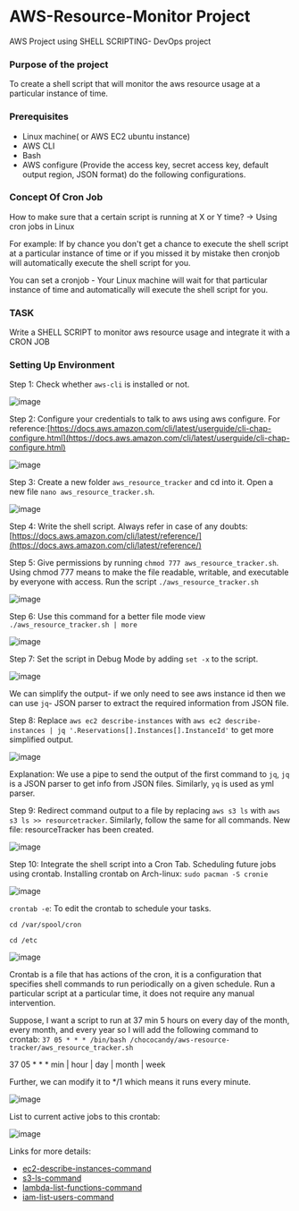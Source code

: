 # AWS-Resource-Monitor Project
AWS Project using SHELL SCRIPTING- DevOps project

### Purpose of the project
To create a shell script that will monitor the aws resource usage at a particular instance of time.

### Prerequisites 

- Linux machine( or AWS EC2 ubuntu instance)
- AWS CLI
- Bash
- AWS configure (Provide the access key, secret access key, default output region, JSON format) do the following configurations.

### Concept Of Cron Job

How to make sure that a certain script is running at X or Y time? → Using cron jobs in Linux

For example: If by chance you don't get a chance to execute the shell script at a particular instance of time or if you missed it by mistake then cronjob will automatically execute the shell script for you.

You can set a cronjob - Your Linux machine will wait for that particular instance of time and automatically will execute the shell script for you.

### TASK 

Write a SHELL SCRIPT to monitor aws resource usage and integrate it with a CRON JOB

###  Setting Up Environment

Step 1: Check whether `aws-cli` is installed or not.

![image](https://github.com/chococandy63/AWS-Resource-Monitor/assets/79960426/b8496918-d9d6-456b-ba79-2ff120e244ca)

Step 2: Configure your credentials to talk to aws using aws configure.
For reference:[https://docs.aws.amazon.com/cli/latest/userguide/cli-chap-configure.html](https://docs.aws.amazon.com/cli/latest/userguide/cli-chap-configure.html)

![image](https://github.com/chococandy63/AWS-Resource-Monitor/assets/79960426/0f3b0b98-8dd3-4c62-a73b-b2aa22e8fa9e)

Step 3: Create a new folder `aws_resource_tracker` and cd into it. Open a new file `nano aws_resource_tracker.sh`.

![image](https://github.com/chococandy63/AWS-Resource-Monitor/assets/79960426/46525122-fc97-4a7b-a4eb-e2ad9b9890b2)

Step 4: Write the shell script. 
Always refer in case of any doubts:[https://docs.aws.amazon.com/cli/latest/reference/](https://docs.aws.amazon.com/cli/latest/reference/)

Step 5: Give permissions by running `chmod 777 aws_resource_tracker.sh`. Using chmod 777
means to make the file readable, writable, and executable by everyone with access.
Run the script `./aws_resource_tracker.sh` 

![image](https://github.com/chococandy63/AWS-Resource-Monitor/assets/79960426/05c914f0-43b9-4e10-af90-4cf955b3e3f8)

Step 6: Use this command for a better file mode view `./aws_resource_tracker.sh | more`

![image](https://github.com/chococandy63/AWS-Resource-Monitor/assets/79960426/8646e389-6c14-4bbe-9fa5-3d19a4857c53)

Step 7: Set the script in Debug Mode by adding `set -x` to the script.

![image](https://github.com/chococandy63/AWS-Resource-Monitor/assets/79960426/072a739b-ff85-4a2f-a5b1-fc0e1d275ce2)

We can simplify the output- if we only need to see aws instance id then we can use `jq`- JSON parser to extract the required information from JSON file.

Step 8: Replace `aws ec2 describe-instances` with  `aws ec2 describe-instances | jq '.Reservations[].Instances[].InstanceId'` to get more simplified output.

![image](https://github.com/chococandy63/AWS-Resource-Monitor/assets/79960426/f35b86f4-d4ab-48e7-95af-96bf367921a5)

Explanation: We use a pipe to send the output of the first command to `jq`, `jq` is a JSON parser to get info from JSON files. Similarly, `yq` is used as yml parser.

Step 9: Redirect command output to a file by replacing `aws s3 ls` with  `aws s3 ls >> resourcetracker`. Similarly, follow the same for all commands.
New file: resourceTracker has been created.

![image](https://github.com/chococandy63/AWS-Resource-Monitor/assets/79960426/b8926375-214d-42f4-afba-2622cce8a89a)


Step 10: Integrate the shell script into a Cron Tab. Scheduling future jobs using crontab.
Installing crontab on Arch-linux: `sudo pacman -S cronie` 

![image](https://github.com/chococandy63/AWS-Resource-Monitor/assets/79960426/2e80cd4d-af12-42d1-bcc2-8b5325492079)

`crontab -e`: To edit the crontab to schedule your tasks.

`cd /var/spool/cron`

`cd /etc`

![image](https://github.com/chococandy63/AWS-Resource-Monitor/assets/79960426/55f86815-9e28-4d81-aa06-4a4500594dd9)

Crontab is a file that has actions of the cron, it is a configuration that specifies shell commands to run periodically on a given schedule. Run a particular script at a particular time, it does not require any manual intervention.  

Suppose, I want a script to run at 37 min 5 hours on every day of the month, every month, and every year so I will add the following command to crontab:
`37 05 * * * /bin/bash /chococandy/aws-resource-tracker/aws_resource_tracker.sh`

37     05    *      *      * 
min | hour | day | month | week 

Further, we can modify it to */1 which means it runs every minute.

![image](https://github.com/chococandy63/AWS-Resource-Monitor/assets/79960426/18cc4650-435d-40ba-a425-58b095edc1d0)

List to current active jobs to this crontab:

![image](https://github.com/chococandy63/AWS-Resource-Monitor/assets/79960426/885314cf-9499-4d1f-8e0e-23d60afb7464)


Links for more details: 
- [ec2-describe-instances-command](https://docs.aws.amazon.com/cli/latest/reference/ec2/describe-instances.html)
- [s3-ls-command](https://docs.aws.amazon.com/cli/latest/reference/s3/ls.html)
- [lambda-list-functions-command](https://docs.aws.amazon.com/cli/latest/reference/lambda/list-functions.html)
- [iam-list-users-command](https://docs.aws.amazon.com/cli/latest/reference/iam/list-users.html)







